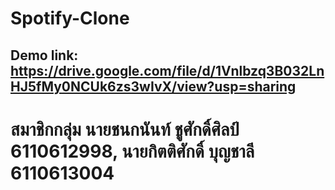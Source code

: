 # Spotify-Clone
## Demo link: https://drive.google.com/file/d/1Vnlbzq3B032LnHJ5fMy0NCUk6zs3wIvX/view?usp=sharing
# สมาชิกกลุ่ม นายชนกนันท์ ชูศักดิ์ศิลป์ 6110612998, นายกิตติศักดิ์ บุญชาลี 6110613004
